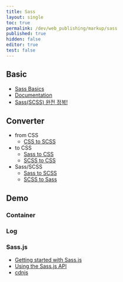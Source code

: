 ```yaml
---
title: Sass
layout: single
toc: true
permalink: /dev/web_publishing/markup/sass
published: true
hidden: false
editor: true
test: false
---
```

<head>
  <base target="_blank">
</head>



## Basic

- [Sass Basics](https://sass-lang.com/guide)
- [Documentation](https://sass-lang.com/documentation/)
- [Sass(SCSS) 완전 정복!](https://heropy.blog/2018/01/31/sass/)



## Converter

- from CSS
  - [CSS to SCSS](https://codebeautify.org/css-to-scss-converter)
- to CSS
  - [Sass to CSS](https://codebeautify.org/sass-to-css-converter)
  - [SCSS to CSS](https://codebeautify.org/scss-to-css-converter)
- Sass/SCSS
  - [Sass to SCSS](https://codebeautify.org/sass-to-scss-converter)
  - [SCSS to Sass](https://codebeautify.org/scss-to-sass-converter)



## Demo

### Container

<div id="demoContainer">
  <div id="inputContainer"></div>
  <div id="editorInput" class="editor"></div>
  <div id="convertButton"></div>
  <div id="editorOutput" class="editor"></div>
</div>

### Log

<div id="test" test="{{page.test}}"></div>

### Sass.js

- [Getting started with Sass.js](https://github.com/medialize/sass.js/blob/master/docs/getting-started.md)
- [Using the Sass.js API](https://github.com/medialize/sass.js/blob/master/docs/api.md)
- [cdnjs](https://cdnjs.com/libraries/sass.js)
